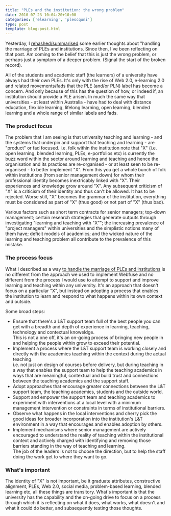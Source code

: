 ```yaml
---
title: "PLEs and the institution: the wrong problem"
date: 2010-07-23 10:04:20+10:00
categories: ['elearning', 'plescquni']
type: post
template: blog-post.html
---
```

Yesterday, I [rehashed/summarised](/blog2/2010/07/22/how-to-handle-the-marriage-of-ples-and-institutions/) some earlier thoughts about "handling the marriage of PLEs and institutions. Since then, I've been reflecting on that post. Am coming to the belief that this is just the wrong problem, or perhaps just a symptom of a deeper problem. (Signal the start of the broken record).

All of the students and academic staff (the learners) of a university have always had their own PLEs. It's only with the rise of Web 2.0, e-learning 2.0 and related movements/fads that the PLE (and/or PLN) label has become a concern. And only because of this has the question of how, or indeed if, an institution should provide a PLE arisen. In much the same way that universities - at least within Australia - have had to deal with distance education, flexible learning, lifelong learning, open learning, blended learning and a whole range of similar labels and fads.

### The product focus

The problem that I am seeing is that university teaching and learning - and the systems that underpin and support that teaching and learning - are "product" or fad focused. i.e. folk within the institution note that "X" (i.e. open learning, blended learning, PLEs, e-portfolios etc) is currently the buzz word within the sector around learning and teaching and hence the organisation and its practices are re-organised - or at least seen to be re-organised - to better implement "X". From this you get a whole bunch of folk within institutions (from senior management down) for whom their professional identity becomes inextricably linked with "X". Their experiences and knowledge grow around "X". Any subsequent criticism of "X" is a criticism of their identity and thus can't be allowed. It has to be rejected. Worse still, "X" becomes the grammar of the institution, everything must be considered as part of "X" (thus good) or not part of "X" (thus bad).

Various factors such as short term contracts for senior managers; top-down management; certain research strategies that generate outputs through investigating "learning and teaching with "X""; the increasing prevalence of "project managers" within universities and the simplistic notions many of them have; deficit models of academics; and the wicked nature of the learning and teaching problem all contribute to the prevalence of this mistake.

### The process focus

What I described as a way [to handle the marriage of PLEs and institutions](/blog2/2010/07/22/how-to-handle-the-marriage-of-ples-and-institutions/) is no different from the approach we used to implement Webfuse and no different from the process I would use to attempt to support and improve learning and teaching within any university. It's an approach that doesn't focus on a particular "X", but instead on adopting a process that enables the institution to learn and respond to what happens within its own context and outside.

Some broad steps:

- Ensure that there's a L&T support team full of the best people you can get with a breadth and depth of experience in learning, teaching, technology and contextual knoweldge.  
    This is not a one off, it's an on-going process of bringing new people in and helping the people within grow to exceed their potential.
- Implement a process where the L&T support team is working closely and directly with the academics teaching within the context during the actual teaching.  
    i.e. not just on design of courses before delivery, but during teaching in a way that enables the support team to help the teaching academics in ways that are meaningful, contextual and build trust and connections between the teaching academics and the support staff.
- Adopt approaches that encourage greater connections between the L&T support team, the teaching academics, students and the outside world.
- Support and empower the support team and teaching academics to experiment with interventions at a local level with a minimum management intervention or constraints in terms of institutional barriers.
- Observe what happens in the local interventions and cherry pick the good ideas for broader incorporation into the institution's L&T environment in a way that encourages and enables adoption by others.
- Implement mechanisms where senior management are actively encouraged to understand the reality of teaching within the institutional context and actively charged with identifying and removing those barriers standing in the way of teaching and learning.  
    The job of the leaders is not to choose the direction, but to help the staff doing the work get to where they want to go.

### What's important

The identity of "X" is not important, be it graduate attributes, constructive alignment, PLEs, Web 2.0, social media, problem-based learning, blended learning etc, all these things are transitory. What's important is that the university has the capability and the on-going drive to focus on a process through which it is reflecting on what it does, what works, what doesn't and what it could do better, and subsequently testing those thoughts.
